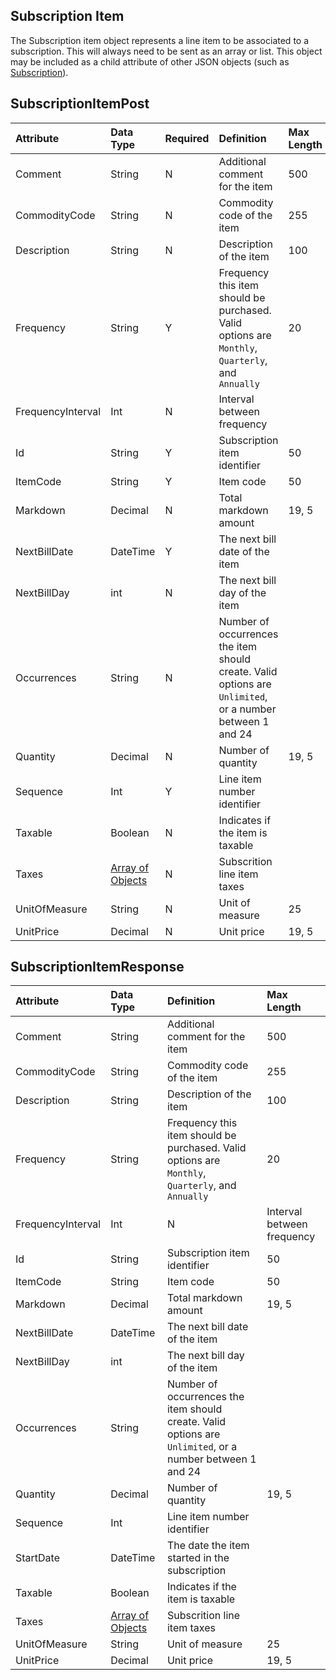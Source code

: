 ## Subscription Item
The Subscription item object represents a line item to be associated to a subscription. This will always need to be sent as an array or list. This object may be included as a child attribute of other JSON objects (such as [Subscription](Subscription.md)).

## SubscriptionItemPost
| Attribute | Data Type | Required | Definition | Max Length |
| :----------- | :--------- | :--------- | :--------- | :--------- |
| Comment | String | N | Additional comment for the item | 500 |
| CommodityCode | String | N | Commodity code of the item | 255 |
| Description | String | N | Description of the item | 100 |
| Frequency | String | Y | Frequency this item should be purchased. Valid options are ``Monthly``, ``Quarterly``, and ``Annually`` | 20 |
| FrequencyInterval | Int | N | Interval between frequency |  |
| Id | String | Y | Subscription item identifier | 50 |
| ItemCode | String | Y | Item code | 50 |
| Markdown | Decimal | N | Total markdown amount | 19, 5 |
| NextBillDate | DateTime | Y | The next bill date of the item |  |
| NextBillDay | int | N | The next bill day of the item |  |
| Occurrences | String | N | Number of occurrences the item should create. Valid options are ``Unlimited``, or a number between 1 and 24 |  |
| Quantity | Decimal | N | Number of quantity | 19, 5 |
| Sequence | Int | Y | Line item number identifier |  |
| Taxable | Boolean | N | Indicates if the item is taxable |  |
| Taxes | [Array of Objects](SubscriptionItemTax.md) | N | Subscrition line item taxes |  |
| UnitOfMeasure | String | N | Unit of measure | 25 |
| UnitPrice | Decimal | N | Unit price | 19, 5 |


## SubscriptionItemResponse
| Attribute | Data Type | Definition | Max Length |
| :----------- | :--------- | :--------- | :--------- |
| Comment | String | Additional comment for the item | 500 |
| CommodityCode | String | Commodity code of the item | 255 |
| Description | String | Description of the item | 100 |
| Frequency | String | Frequency this item should be purchased. Valid options are ``Monthly``, ``Quarterly``, and ``Annually`` | 20 |
| FrequencyInterval | Int | N | Interval between frequency |  |
| Id | String | Subscription item identifier | 50 |
| ItemCode | String | Item code | 50 |
| Markdown | Decimal | Total markdown amount | 19, 5 |
| NextBillDate | DateTime | The next bill date of the item |  |
| NextBillDay | int | The next bill day of the item |  |
| Occurrences | String | Number of occurrences the item should create. Valid options are ``Unlimited``, or a number between 1 and 24 |  |
| Quantity | Decimal | Number of quantity | 19, 5 |
| Sequence | Int | Line item number identifier |  |
| StartDate | DateTime | The date the item started in the subscription |  |
| Taxable | Boolean | Indicates if the item is taxable |  |
| Taxes | [Array of Objects](SubscriptionItemTax.md) | Subscrition line item taxes |  |
| UnitOfMeasure | String | Unit of measure | 25 |
| UnitPrice | Decimal | Unit price | 19, 5 |
